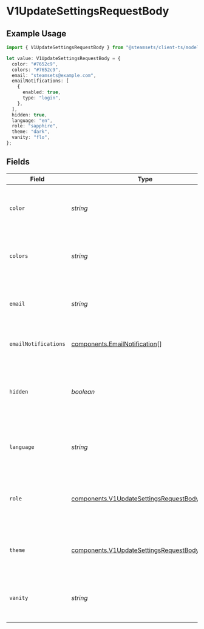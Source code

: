# V1UpdateSettingsRequestBody

## Example Usage

```typescript
import { V1UpdateSettingsRequestBody } from "@steamsets/client-ts/models/components";

let value: V1UpdateSettingsRequestBody = {
  color: "#7652c9",
  colors: "#7652c9",
  email: "steamsets@example.com",
  emailNotifications: [
    {
      enabled: true,
      type: "login",
    },
  ],
  hidden: true,
  language: "en",
  role: "sapphire",
  theme: "dark",
  vanity: "flo",
};
```

## Fields

| Field                                                                                                      | Type                                                                                                       | Required                                                                                                   | Description                                                                                                | Example                                                                                                    |
| ---------------------------------------------------------------------------------------------------------- | ---------------------------------------------------------------------------------------------------------- | ---------------------------------------------------------------------------------------------------------- | ---------------------------------------------------------------------------------------------------------- | ---------------------------------------------------------------------------------------------------------- |
| `color`                                                                                                    | *string*                                                                                                   | :heavy_check_mark:                                                                                         | The color the account should use, only if the account is private                                           | #7652c9                                                                                                    |
| `colors`                                                                                                   | *string*                                                                                                   | :heavy_check_mark:                                                                                         | The colors the account should use, only if the account is private                                          | #7652c9                                                                                                    |
| `email`                                                                                                    | *string*                                                                                                   | :heavy_check_mark:                                                                                         | The email the account should use, only if the account is private                                           | steamsets@example.com                                                                                      |
| `emailNotifications`                                                                                       | [components.EmailNotification](../../models/components/emailnotification.md)[]                             | :heavy_check_mark:                                                                                         | The email notifications the account wants                                                                  |                                                                                                            |
| `hidden`                                                                                                   | *boolean*                                                                                                  | :heavy_check_mark:                                                                                         | Whether the account should be hidden in the leaderboards, only possible if the account is private          | true                                                                                                       |
| `language`                                                                                                 | *string*                                                                                                   | :heavy_check_mark:                                                                                         | The language the account should use, only if the account is private                                        | en                                                                                                         |
| `role`                                                                                                     | [components.V1UpdateSettingsRequestBodyRole](../../models/components/v1updatesettingsrequestbodyrole.md)   | :heavy_check_mark:                                                                                         | The role the account should have between one of the 6 donation roles                                       |                                                                                                            |
| `theme`                                                                                                    | [components.V1UpdateSettingsRequestBodyTheme](../../models/components/v1updatesettingsrequestbodytheme.md) | :heavy_check_mark:                                                                                         | The theme the account should use, only if the account is private                                           | dark                                                                                                       |
| `vanity`                                                                                                   | *string*                                                                                                   | :heavy_check_mark:                                                                                         | The vanity the account should use, only if the account is private                                          | flo                                                                                                        |